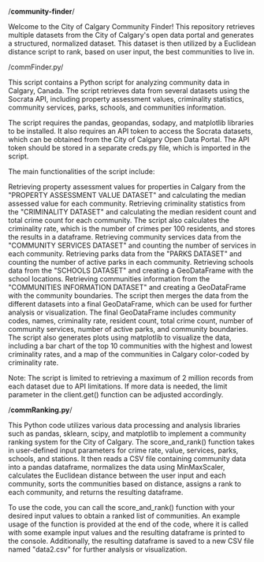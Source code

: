 /**********community-finder**********/

Welcome to the City of Calgary Community Finder! This repository retrieves multiple datasets from the City of Calgary's open data portal and generates a structured, normalized dataset. This dataset is then utilized by a Euclidean distance script to rank, based on user input, the best communities to live in. 

/commFinder.py/ 

This script contains a Python script for analyzing community data in Calgary, Canada. The script retrieves data from several datasets using the Socrata API, including property assessment values, criminality statistics, community services, parks, schools, and communities information.

The script requires the pandas, geopandas, sodapy, and matplotlib libraries to be installed. It also requires an API token to access the Socrata datasets, which can be obtained from the City of Calgary Open Data Portal. The API token should be stored in a separate creds.py file, which is imported in the script.

The main functionalities of the script include:

Retrieving property assessment values for properties in Calgary from the "PROPERTY ASSESSMENT VALUE DATASET" and calculating the median assessed value for each community.
Retrieving criminality statistics from the "CRIMINALITY DATASET" and calculating the median resident count and total crime count for each community. The script also calculates the criminality rate, which is the number of crimes per 100 residents, and stores the results in a dataframe.
Retrieving community services data from the "COMMUNITY SERVICES DATASET" and counting the number of services in each community.
Retrieving parks data from the "PARKS DATASET" and counting the number of active parks in each community.
Retrieving schools data from the "SCHOOLS DATASET" and creating a GeoDataFrame with the school locations.
Retrieving communities information from the "COMMUNITIES INFORMATION DATASET" and creating a GeoDataFrame with the community boundaries.
The script then merges the data from the different datasets into a final GeoDataFrame, which can be used for further analysis or visualization. The final GeoDataFrame includes community codes, names, criminality rate, resident count, total crime count, number of community services, number of active parks, and community boundaries. The script also generates plots using matplotlib to visualize the data, including a bar chart of the top 10 communities with the highest and lowest criminality rates, and a map of the communities in Calgary color-coded by criminality rate.

Note: The script is limited to retrieving a maximum of 2 million records from each dataset due to API limitations. If more data is needed, the limit parameter in the client.get() function can be adjusted accordingly.

/**********commRanking.py**********/

This Python code utilizes various data processing and analysis libraries such as pandas, sklearn, scipy, and matplotlib to implement a community ranking system for the City of Calgary. The score_and_rank() function takes in user-defined input parameters for crime rate, value, services, parks, schools, and stations. It then reads a CSV file containing community data into a pandas dataframe, normalizes the data using MinMaxScaler, calculates the Euclidean distance between the user input and each community, sorts the communities based on distance, assigns a rank to each community, and returns the resulting dataframe.

To use the code, you can call the score_and_rank() function with your desired input values to obtain a ranked list of communities. An example usage of the function is provided at the end of the code, where it is called with some example input values and the resulting dataframe is printed to the console. Additionally, the resulting dataframe is saved to a new CSV file named "data2.csv" for further analysis or visualization.
